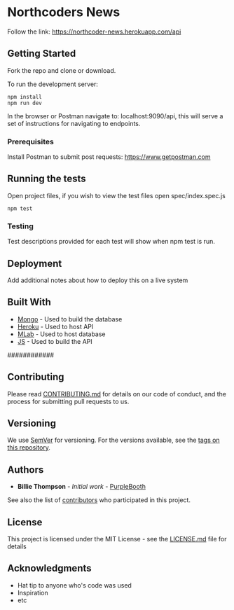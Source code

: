 # Northcoders News

Follow the link: https://northcoder-news.herokuapp.com/api

## Getting Started

Fork the repo and clone or download.

To run the development server:
```
npm install
npm run dev
```
In the browser or Postman navigate to: localhost:9090/api, this will serve a set of instructions for navigating to endpoints.

### Prerequisites

Install Postman to submit post requests:
https://www.getpostman.com

## Running the tests

Open project files, if you wish to view the test files open spec/index.spec.js

```
npm test
```

### Testing

Test descriptions provided for each test will show when npm test is run.

## Deployment

Add additional notes about how to deploy this on a live system

## Built With

* [Mongo](https://www.mongodb.com) - Used to build the database
* [Heroku](https://id.heroku.com/login) - Used to host API
* [MLab](https://mlab.com/home) - Used to host database
* [JS](https://nodejs.org/en/) - Used to build the API


############

## Contributing

Please read [CONTRIBUTING.md](https://gist.github.com/PurpleBooth/b24679402957c63ec426) for details on our code of conduct, and the process for submitting pull requests to us.

## Versioning

We use [SemVer](http://semver.org/) for versioning. For the versions available, see the [tags on this repository](https://github.com/your/project/tags). 

## Authors

* **Billie Thompson** - *Initial work* - [PurpleBooth](https://github.com/PurpleBooth)

See also the list of [contributors](https://github.com/your/project/contributors) who participated in this project.

## License

This project is licensed under the MIT License - see the [LICENSE.md](LICENSE.md) file for details

## Acknowledgments

* Hat tip to anyone who's code was used
* Inspiration
* etc
